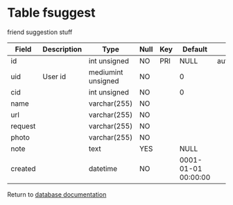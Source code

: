 Table fsuggest
===========
friend suggestion stuff

| Field | Description | Type | Null | Key | Default | Extra |
| ----- | ----------- | ---- | ---- | --- | ------- | ----- |
| id |  | int unsigned | NO | PRI | NULL | auto_increment |    
| uid | User id | mediumint unsigned | NO |  | 0 |  |    
| cid |  | int unsigned | NO |  | 0 |  |    
| name |  | varchar(255) | NO |  |  |  |    
| url |  | varchar(255) | NO |  |  |  |    
| request |  | varchar(255) | NO |  |  |  |    
| photo |  | varchar(255) | NO |  |  |  |    
| note |  | text | YES |  | NULL |  |    
| created |  | datetime | NO |  | 0001-01-01 00:00:00 |  |    

Return to [database documentation](help/database)
